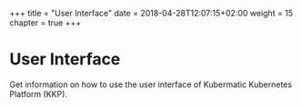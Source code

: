 +++
title = "User Interface"
date = 2018-04-28T12:07:15+02:00
weight = 15
chapter = true
+++

# User Interface

Get information on how to use the user interface of Kubermatic Kubernetes Platform (KKP).
